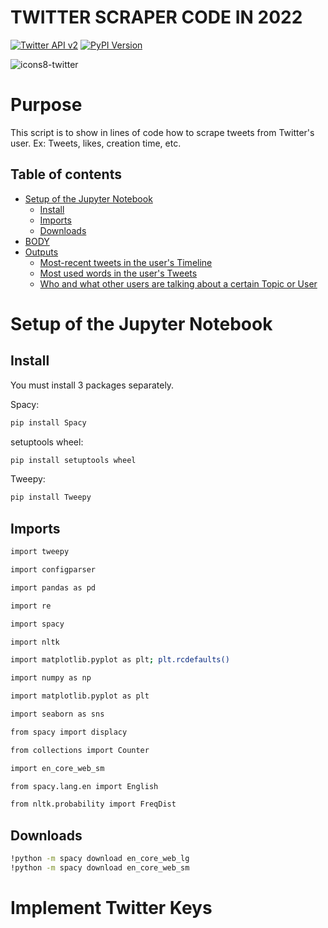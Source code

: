 

# TWITTER SCRAPER CODE IN 2022
[![Twitter API v2](https://img.shields.io/endpoint?url=https%3A%2F%2Ftwbadges.glitch.me%2Fbadges%2Fv2)](https://developer.twitter.com/en/docs/twitter-api)
[![PyPI Version](https://img.shields.io/pypi/v/tweepy?label=PyPI)](https://pypi.org/project/tweepy/)


![icons8-twitter](https://user-images.githubusercontent.com/70821494/154971422-8b2a8894-da12-40c1-9bc3-07f24039045b.gif)


# Purpose
This script is to show in lines of code how to scrape tweets from Twitter's user. Ex: Tweets, likes, creation time, etc.

## Table of contents
* [Setup of the Jupyter Notebook](#Setup-of-the-Jupyter-Notebook)
    * [Install](#Install)
    * [Imports](#Imports)
    * [Downloads](#Downloads)
* [BODY](#Body)
* [Outputs](#Outputs)
    * [Most-recent tweets in the user's Timeline](#Most-recent-tweets-in-the-user's-Timeline)
    * [Most used words in the user's Tweets](#Most-used-words-in-the-user's-Tweets)
    * [Who and what other users are talking about a certain Topic or User](#Who-and-what-other-users-are-talking-about-a-certain-Topic-or-User)


# Setup of the Jupyter Notebook

Install
-------

 You must install 3 packages separately.
 
 Spacy:
 ```bash
pip install Spacy 
```

setuptools wheel:
 ```bash
pip install setuptools wheel
```
 Tweepy:
 ```bash
pip install Tweepy 
```

Imports
-------

```bash
import tweepy

import configparser

import pandas as pd

import re

import spacy

import nltk

import matplotlib.pyplot as plt; plt.rcdefaults()

import numpy as np

import matplotlib.pyplot as plt

import seaborn as sns

from spacy import displacy

from collections import Counter

import en_core_web_sm

from spacy.lang.en import English

from nltk.probability import FreqDist
```

Downloads
-------

```bash
!python -m spacy download en_core_web_lg
!python -m spacy download en_core_web_sm
```

# Implement Twitter Keys

